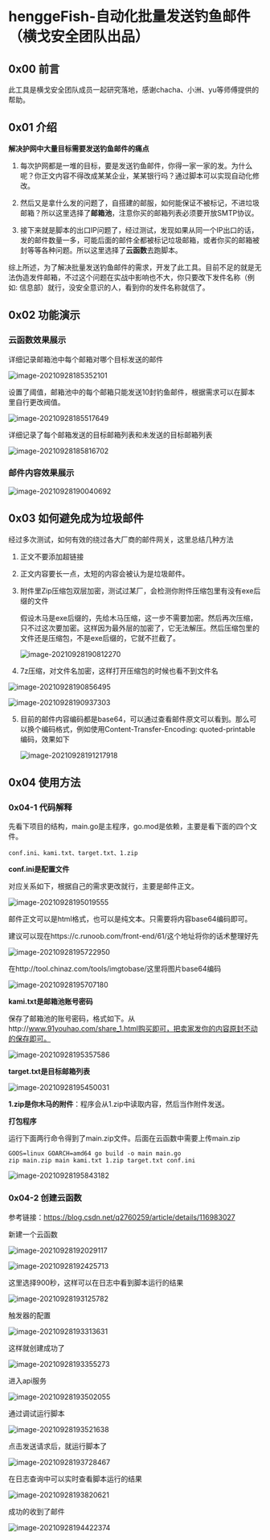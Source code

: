 # henggeFish-自动化批量发送钓鱼邮件（横戈安全团队出品）



## 0x00 前言

此工具是横戈安全团队成员一起研究落地，感谢chacha、小洲、yu等师傅提供的帮助。



## 0x01 介绍

**解决护网中大量目标需要发送钓鱼邮件的痛点**

1. 每次护网都是一堆的目标，要是发送钓鱼邮件，你得一家一家的发。为什么呢？你正文内容不得改成某某企业，某某银行吗？通过脚本可以实现自动化修改。

2. 然后又是拿什么发的问题了，自搭建的邮服，如何能保证不被标记，不进垃圾邮箱？所以这里选择了**邮箱池**，注意你买的邮箱列表必须要开放SMTP协议。

3. 接下来就是脚本的出口IP问题了，经过测试，发现如果从同一个IP出口的话，发的邮件数量一多，可能后面的邮件全都被标记垃圾邮箱，或者你买的邮箱被封等等各种问题。所以这里选择了**云函数**去跑脚本。

综上所述，为了解决批量发送钓鱼邮件的需求，开发了此工具。目前不足的就是无法伪造发件邮箱，不过这个问题在实战中影响也不大，你只要改下发件名称（例如: 信息部）就行，没安全意识的人，看到你的发件名称就信了。



## 0x02 功能演示

### 云函数效果展示

详细记录邮箱池中每个邮箱对哪个目标发送的邮件

![image-20210928185352101](imgs/image-20210928185352101.png)

设置了阈值，邮箱池中的每个邮箱只能发送10封钓鱼邮件，根据需求可以在脚本里自行更改阀值。

![image-20210928185517649](imgs/image-20210928185517649.png)

详细记录了每个邮箱发送的目标邮箱列表和未发送的目标邮箱列表

![image-20210928185816702](imgs/image-20210928185816702.png)



### 邮件内容效果展示

![image-20210928190040692](imgs/image-20210928190040692.png)



## 0x03 如何避免成为垃圾邮件

经过多次测试，如何有效的绕过各大厂商的邮件网关，这里总结几种方法

1. 正文不要添加超链接

2. 正文内容要长一点，太短的内容会被认为是垃圾邮件。

3. 附件里Zip压缩包双层加密，测试过某厂，会检测你附件压缩包里有没有exe后缀的文件

   假设木马是exe后缀的，先给木马压缩，这一步不需要加密。然后再次压缩，只不过这次要加密。这样因为最外层的加密了，它无法解压。然后压缩包里的文件还是压缩包，不是exe后缀的，它就不拦截了。

   ![image-20210928190812270](imgs/image-20210928190812270.png)

4. 7z压缩，对文件名加密，这样打开压缩包的时候也看不到文件名

![image-20210928190856495](imgs/image-20210928190856495.png)

![image-20210928190937303](imgs/image-20210928190937303.png)

5. 目前的邮件内容编码都是base64，可以通过查看邮件原文可以看到。那么可以换个编码格式，例如使用Content-Transfer-Encoding: quoted-printable编码，效果如下

   ![image-20210928191217918](imgs/image-20210928191217918.png)



## 0x04 使用方法

### 0x04-1 代码解释

先看下项目的结构，main.go是主程序，go.mod是依赖，主要是看下面的四个文件。

`conf.ini、kami.txt、target.txt、1.zip`

**conf.ini是配置文件**

对应关系如下，根据自己的需求更改就行，主要是邮件正文。

![image-20210928195019555](imgs/image-20210928195019555.png)

邮件正文可以是html格式，也可以是纯文本。只需要将内容base64编码即可。

建议可以现在https://c.runoob.com/front-end/61/这个地址将你的话术整理好先

![image-20210928195722950](imgs/image-20210928195722950.png)

在http://tool.chinaz.com/tools/imgtobase/这里将图片base64编码

![image-20210928195707180](imgs/image-20210928195707180.png)



**kami.txt是邮箱池账号密码**

保存了邮箱池的账号密码，格式如下。从http://www.91youhao.com/share_1.html购买即可，把卖家发你的内容原封不动的保存即可。

![image-20210928195357586](imgs/image-20210928195357586.png)

**target.txt是目标邮箱列表**

![image-20210928195450031](imgs/image-20210928195450031.png)



**1.zip是你木马的附件**：程序会从1.zip中读取内容，然后当作附件发送。



**打包程序**

运行下面两行命令得到了main.zip文件。后面在云函数中需要上传main.zip

```
GOOS=linux GOARCH=amd64 go build -o main main.go
zip main.zip main kami.txt 1.zip target.txt conf.ini
```

![image-20210928195843182](imgs/image-20210928195843182.png)







### 0x04-2 创建云函数

参考链接：https://blog.csdn.net/q2760259/article/details/116983027

新建一个云函数

![image-20210928192029117](imgs/image-20210928192029117.png)

![image-20210928192425713](imgs/image-20210928192425713.png)

这里选择900秒，这样可以在日志中看到脚本运行的结果

![image-20210928193125782](imgs/image-20210928193125782.png)

触发器的配置

![image-20210928193313631](imgs/image-20210928193313631.png)

这样就创建成功了

![image-20210928193355273](imgs/image-20210928193355273.png)

进入api服务

![image-20210928193502055](imgs/image-20210928193502055.png)

通过调试运行脚本

![image-20210928193521638](imgs/image-20210928193521638.png)

点击发送请求后，就运行脚本了

![image-20210928193728467](imgs/image-20210928193728467.png)



在日志查询中可以实时查看脚本运行的结果

![image-20210928193820621](imgs/image-20210928193820621.png)



成功的收到了邮件

![image-20210928194422374](imgs/image-20210928194422374.png)





